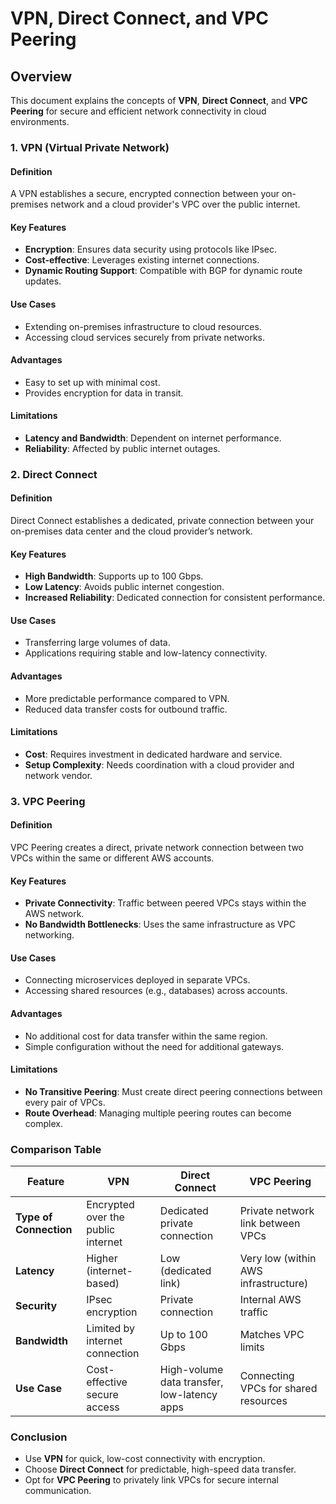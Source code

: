 # VPN, Direct Connect, and VPC Peering

## **Overview**
This document explains the concepts of **VPN**, **Direct Connect**, and **VPC Peering** for secure and efficient network connectivity in cloud environments.

### **1. VPN (Virtual Private Network)**

#### **Definition**
A VPN establishes a secure, encrypted connection between your on-premises network and a cloud provider's VPC over the public internet.

#### **Key Features**
- **Encryption**: Ensures data security using protocols like IPsec.
- **Cost-effective**: Leverages existing internet connections.
- **Dynamic Routing Support**: Compatible with BGP for dynamic route updates.

#### **Use Cases**
- Extending on-premises infrastructure to cloud resources.
- Accessing cloud services securely from private networks.

#### **Advantages**
- Easy to set up with minimal cost.
- Provides encryption for data in transit.

#### **Limitations**
- **Latency and Bandwidth**: Dependent on internet performance.
- **Reliability**: Affected by public internet outages.

### **2. Direct Connect**

#### **Definition**
Direct Connect establishes a dedicated, private connection between your on-premises data center and the cloud provider’s network.

#### **Key Features**
- **High Bandwidth**: Supports up to 100 Gbps.
- **Low Latency**: Avoids public internet congestion.
- **Increased Reliability**: Dedicated connection for consistent performance.

#### **Use Cases**
- Transferring large volumes of data.
- Applications requiring stable and low-latency connectivity.

#### **Advantages**
- More predictable performance compared to VPN.
- Reduced data transfer costs for outbound traffic.

#### **Limitations**
- **Cost**: Requires investment in dedicated hardware and service.
- **Setup Complexity**: Needs coordination with a cloud provider and network vendor.

### **3. VPC Peering**

#### **Definition**
VPC Peering creates a direct, private network connection between two VPCs within the same or different AWS accounts.

#### **Key Features**
- **Private Connectivity**: Traffic between peered VPCs stays within the AWS network.
- **No Bandwidth Bottlenecks**: Uses the same infrastructure as VPC networking.

#### **Use Cases**
- Connecting microservices deployed in separate VPCs.
- Accessing shared resources (e.g., databases) across accounts.

#### **Advantages**
- No additional cost for data transfer within the same region.
- Simple configuration without the need for additional gateways.

#### **Limitations**
- **No Transitive Peering**: Must create direct peering connections between every pair of VPCs.
- **Route Overhead**: Managing multiple peering routes can become complex.

### **Comparison Table**

| Feature            | VPN                                           | Direct Connect                                | VPC Peering                              |
|--------------------|-----------------------------------------------|-----------------------------------------------|-------------------------------------------|
| **Type of Connection** | Encrypted over the public internet            | Dedicated private connection                   | Private network link between VPCs         |
| **Latency**        | Higher (internet-based)                        | Low (dedicated link)                          | Very low (within AWS infrastructure)      |
| **Security**       | IPsec encryption                               | Private connection                            | Internal AWS traffic                      |
| **Bandwidth**      | Limited by internet connection                  | Up to 100 Gbps                                | Matches VPC limits                        |
| **Use Case**       | Cost-effective secure access                    | High-volume data transfer, low-latency apps   | Connecting VPCs for shared resources      |

### **Conclusion**
- Use **VPN** for quick, low-cost connectivity with encryption.
- Choose **Direct Connect** for predictable, high-speed data transfer.
- Opt for **VPC Peering** to privately link VPCs for secure internal communication.
